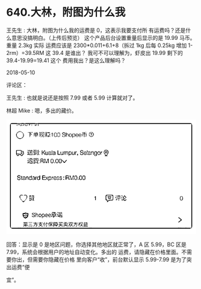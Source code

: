 # 640.大林，附图为什么我

王先生 : 大林，附图为什么我的运费是 0，这表示我要支付所 有运费吗？还是什么意思没搞明白。（上传后预览） 这个产品后台设置重量后显示的是 19.99 马币。重量 2.3kg 实际 运费应该是 2300*0.011+6.1+8（拆过 1kg 后每 0.25kg 增加 1- 2rm）=39.5RM 这 39.4 是谁出？ 我可不可以理解为，虾皮出 19.99 剩下的 39.4-19.99=19.41 这个 费用我出？是这么理解吗？

2018-05-10

评论区：

王先生 : 也就是说还是按照 7.99 或者 5.99 计算就对了。

林超 Mike : 嗯，多出的藏价。

![image](img/Image_142.png)

回答：显示是 0 是地区问题，你选择其他地区就正常了，A 区 5.99，BC 区是 7.99，系统会根据用户的地址自动变化。多出的 运费，请隐藏在价格里面。不需要你出，但需要你隐藏在价格 里向客户“收”，前台默认显示 5.99-7.99 是为了突出运费“便

宜”。
